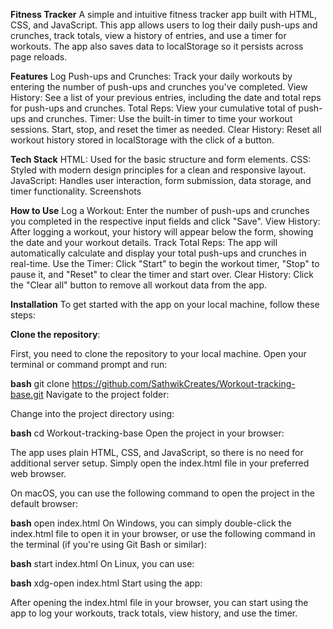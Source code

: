 **Fitness Tracker**
A simple and intuitive fitness tracker app built with HTML, CSS, and JavaScript. This app allows users to log their daily push-ups and crunches, track totals, view a history of entries, and use a timer for workouts. The app also saves data to localStorage so it persists across page reloads.

**Features**
Log Push-ups and Crunches: Track your daily workouts by entering the number of push-ups and crunches you've completed.
View History: See a list of your previous entries, including the date and total reps for push-ups and crunches.
Total Reps: View your cumulative total of push-ups and crunches.
Timer: Use the built-in timer to time your workout sessions. Start, stop, and reset the timer as needed.
Clear History: Reset all workout history stored in localStorage with the click of a button.

**Tech Stack**
HTML: Used for the basic structure and form elements.
CSS: Styled with modern design principles for a clean and responsive layout.
JavaScript: Handles user interaction, form submission, data storage, and timer functionality.
Screenshots


**How to Use**
Log a Workout: Enter the number of push-ups and crunches you completed in the respective input fields and click "Save".
View History: After logging a workout, your history will appear below the form, showing the date and your workout details.
Track Total Reps: The app will automatically calculate and display your total push-ups and crunches in real-time.
Use the Timer: Click "Start" to begin the workout timer, "Stop" to pause it, and "Reset" to clear the timer and start over.
Clear History: Click the "Clear all" button to remove all workout data from the app.


**Installation**
  To get started with the app on your local machine, follow these steps:

**Clone the repository**:

First, you need to clone the repository to your local machine. Open your terminal or command prompt and run:

**bash**
git clone https://github.com/SathwikCreates/Workout-tracking-base.git
Navigate to the project folder:

Change into the project directory using:

**bash**
cd Workout-tracking-base
Open the project in your browser:

The app uses plain HTML, CSS, and JavaScript, so there is no need for additional server setup. Simply open the index.html file in your preferred web browser.

On macOS, you can use the following command to open the project in the default browser:

**bash**
open index.html
On Windows, you can simply double-click the index.html file to open it in your browser, or use the following command in the terminal (if you're using Git Bash or similar):

**bash**
start index.html
On Linux, you can use:

**bash**
xdg-open index.html
Start using the app:

After opening the index.html file in your browser, you can start using the app to log your workouts, track totals, view history, and use the timer.

